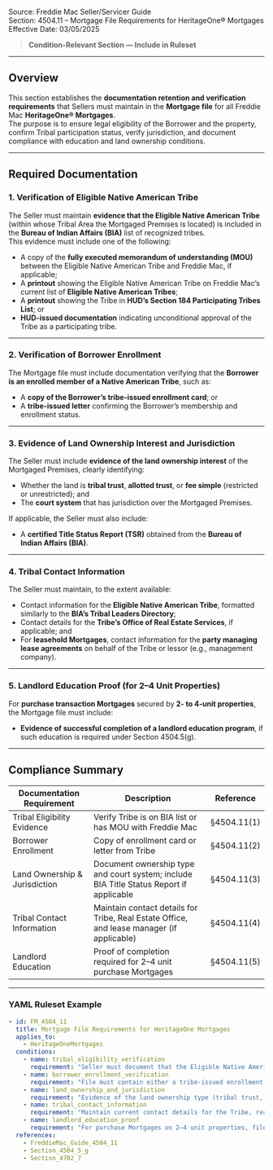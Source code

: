 Source: Freddie Mac Seller/Servicer Guide  
Section: 4504.11 – Mortgage File Requirements for HeritageOne® Mortgages  
Effective Date: 03/05/2025  

> **Condition-Relevant Section — Include in Ruleset**

---

## Overview  
This section establishes the **documentation retention and verification requirements** that Sellers must maintain in the **Mortgage file** for all Freddie Mac **HeritageOne® Mortgages**.  
The purpose is to ensure legal eligibility of the Borrower and the property, confirm Tribal participation status, verify jurisdiction, and document compliance with education and land ownership conditions.  

---

## Required Documentation  

### 1. Verification of Eligible Native American Tribe  

The Seller must maintain **evidence that the Eligible Native American Tribe** (within whose Tribal Area the Mortgaged Premises is located) is included in the **Bureau of Indian Affairs (BIA)** list of recognized tribes.  
This evidence must include one of the following:  

- A copy of the **fully executed memorandum of understanding (MOU)** between the Eligible Native American Tribe and Freddie Mac, if applicable;  
- A **printout** showing the Eligible Native American Tribe on Freddie Mac’s current list of **Eligible Native American Tribes**;  
- A **printout** showing the Tribe in **HUD’s Section 184 Participating Tribes List**; or  
- **HUD-issued documentation** indicating unconditional approval of the Tribe as a participating tribe.  

---

### 2. Verification of Borrower Enrollment  

The Mortgage file must include documentation verifying that the **Borrower is an enrolled member of a Native American Tribe**, such as:  

- A **copy of the Borrower’s tribe-issued enrollment card**; or  
- A **tribe-issued letter** confirming the Borrower’s membership and enrollment status.  

---

### 3. Evidence of Land Ownership Interest and Jurisdiction  

The Seller must include **evidence of the land ownership interest** of the Mortgaged Premises, clearly identifying:  
- Whether the land is **tribal trust**, **allotted trust**, or **fee simple** (restricted or unrestricted); and  
- The **court system** that has jurisdiction over the Mortgaged Premises.  

If applicable, the Seller must also include:  
- A **certified Title Status Report (TSR)** obtained from the **Bureau of Indian Affairs (BIA)**.  

---

### 4. Tribal Contact Information  

The Seller must maintain, to the extent available:  
- Contact information for the **Eligible Native American Tribe**, formatted similarly to the **BIA’s Tribal Leaders Directory**;  
- Contact details for the **Tribe’s Office of Real Estate Services**, if applicable; and  
- For **leasehold Mortgages**, contact information for the **party managing lease agreements** on behalf of the Tribe or lessor (e.g., management company).  

---

### 5. Landlord Education Proof (for 2–4 Unit Properties)  

For **purchase transaction Mortgages** secured by **2- to 4-unit properties**, the Mortgage file must include:  
- **Evidence of successful completion of a landlord education program**, if such education is required under Section 4504.5(g).  

---

## Compliance Summary  

| Documentation Requirement | Description | Reference |
|-----------------------------|-------------|------------|
| Tribal Eligibility Evidence | Verify Tribe is on BIA list or has MOU with Freddie Mac | §4504.11(1) |
| Borrower Enrollment | Copy of enrollment card or letter from Tribe | §4504.11(2) |
| Land Ownership & Jurisdiction | Document ownership type and court system; include BIA Title Status Report if applicable | §4504.11(3) |
| Tribal Contact Information | Maintain contact details for Tribe, Real Estate Office, and lease manager (if applicable) | §4504.11(4) |
| Landlord Education | Proof of completion required for 2–4 unit purchase Mortgages | §4504.11(5) |

---

### YAML Ruleset Example  

```yaml
- id: FM_4504_11
  title: Mortgage File Requirements for HeritageOne Mortgages
  applies_to:
    - HeritageOneMortgages
  conditions:
    - name: tribal_eligibility_verification
      requirement: "Seller must document that the Eligible Native American Tribe is recognized by the BIA and, if applicable, provide a copy of the MOU with Freddie Mac or HUD approval as a participating Tribe."
    - name: borrower_enrollment_verification
      requirement: "File must contain either a tribe-issued enrollment card or an official letter confirming Borrower’s membership in a Native American Tribe."
    - name: land_ownership_and_jurisdiction
      requirement: "Evidence of the land ownership type (tribal trust, allotted trust, fee simple) and the governing court system must be included, along with a certified BIA Title Status Report if applicable."
    - name: tribal_contact_information
      requirement: "Maintain current contact details for the Tribe, real estate services office, and, for leasehold Mortgages, the lease manager or lessor representative."
    - name: landlord_education_proof
      requirement: "For purchase Mortgages on 2–4 unit properties, file must include evidence of completion of required landlord education program."
  references:
    - FreddieMac_Guide_4504_11
    - Section_4504_5_g
    - Section_4702_7
